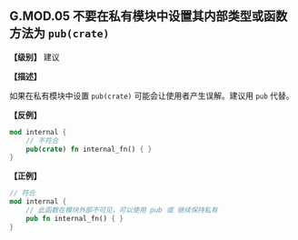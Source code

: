 ## G.MOD.05 不要在私有模块中设置其内部类型或函数方法为 `pub(crate)`

**【级别】** 建议

**【描述】**

如果在私有模块中设置 `pub(crate)` 可能会让使用者产生误解。建议用 `pub` 代替。

**【反例】**

```rust
mod internal {
    // 不符合
    pub(crate) fn internal_fn() { }
}
```

**【正例】**

```rust
// 符合
mod internal {
    // 此函数在模块外部不可见，可以使用 pub 或 继续保持私有
    pub fn internal_fn() { }
}
```


